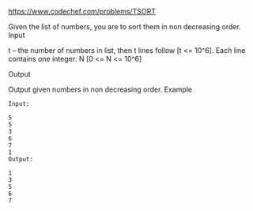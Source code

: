 https://www.codechef.com/problems/TSORT

Given the list of numbers, you are to sort them in non decreasing order.
Input

t – the number of numbers in list, then t lines follow [t <= 10^6]. 
Each line contains one integer: N [0 <= N <= 10^6]

Output

Output given numbers in non decreasing order.
Example
```
Input:

5
5
3
6
7
1
Output:

1
3
5
6
7
```
